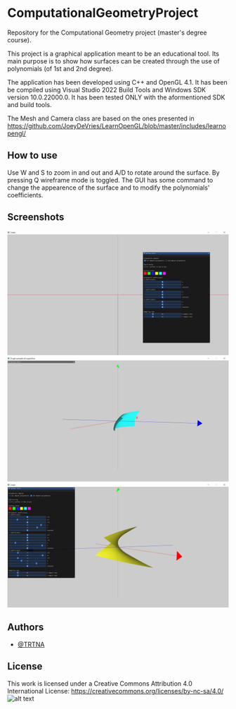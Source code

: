 # ComputationalGeometryProject

Repository for the Computational Geometry project (master's degree course).

This project is a graphical application meant to be an educational tool. Its main purpose is to show how surfaces can be created through the use of polynomials (of 1st and 2nd degree).

The application has been developed using C++ and OpenGL 4.1. It has been be compiled using Visual Studio 2022 Build Tools and Windows SDK version 10.0.22000.0. It has been tested ONLY with the aformentioned SDK and build tools.

The Mesh and Camera class are based on the ones presented in https://github.com/JoeyDeVries/LearnOpenGL/blob/master/includes/learnopengl/ 

## How to use
Use W and S to zoom in and out and A/D to rotate around the surface. By pressing Q wireframe mode is toggled. 
The GUI has some command to change the appearence of the surface and to modify the polynomials' coefficients.

## Screenshots

![alt text](https://github.com/TRTNA/ComputationalGeometryProject/blob/eaa258870b8b35cf69ed5eddb5f515a9aa7724ac/screenshots/Startup.png?raw=true)
![alt text](https://github.com/TRTNA/ComputationalGeometryProject/blob/eaa258870b8b35cf69ed5eddb5f515a9aa7724ac/screenshots/BlueSurface.png?raw=true)
![alt text](https://github.com/TRTNA/ComputationalGeometryProject/blob/eaa258870b8b35cf69ed5eddb5f515a9aa7724ac/screenshots/YellowSurface.png?raw=true)


## Authors

- [@TRTNA](https://github.com/TRTNA)


## License
This work is licensed under a Creative Commons Attribution 4.0 International License: https://creativecommons.org/licenses/by-nc-sa/4.0/ </br>
![alt text](https://mirrors.creativecommons.org/presskit/buttons/88x31/svg/by-nc-sa.eu.svg)

